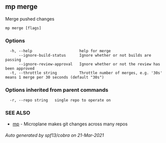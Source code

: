 ## mp merge

Merge pushed changes

```
mp merge [flags]
```

### Options

```
  -h, --help                     help for merge
      --ignore-build-status      Ignore whether or not builds are passing
      --ignore-review-approval   Ignore whether or not the review has been approved
  -t, --throttle string          Throttle number of merges, e.g. '30s' means 1 merge per 30 seconds (default "30s")
```

### Options inherited from parent commands

```
  -r, --repo string   single repo to operate on
```

### SEE ALSO

* [mp](mp.md)	 - Microplane makes git changes across many repos

###### Auto generated by spf13/cobra on 21-Mar-2021
